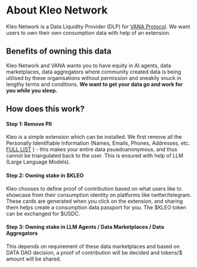 # About Kleo Network
Kleo Network is a Data Liquidity Provider (DLP) for [VANA Protocol](https://vana.org/). We want users to own their own consumption data with help of an extension. 

## Benefits of owning this data
Kleo Network and VANA wants you to have equity in AI agents, data marketplaces, data aggregators where community created data is being utilised by these organisations without permission and sneakily snuck in lengthy terms and conditions. 
**We want to get your data go and work for you while you sleep.**

## How does this work?

#### Step 1: Remove PII
Kleo is a simple extension which can be installed. We first remove all the Personally Identifiable Information (Names, Emails, Phones, Addresses, etc. [FULL LIST](/pii) ) - this makes your entire data psuedoanonymous, and thus cannot be triangulated back to the user. This is ensured with help of LLM (Large Language Models). 

#### Step 2: Owning stake in $KLEO
Kleo chooses to define proof of contribution based on what users like to showcase from their consumption identity on platforms like twitter/telegram. These cards are generated when you click on the extension, and sharing them helps create a consumption data passport for you. The $KLEO token can be exchanged for $USDC. 

#### Step 3: Owning stake in LLM Agents / Data Marketplaces / Data Aggregators
This depends on requirement of these data marketplaces and based on DATA DAO decision, a proof of contribution will be decided and tokens/$ amount will be shared.  
